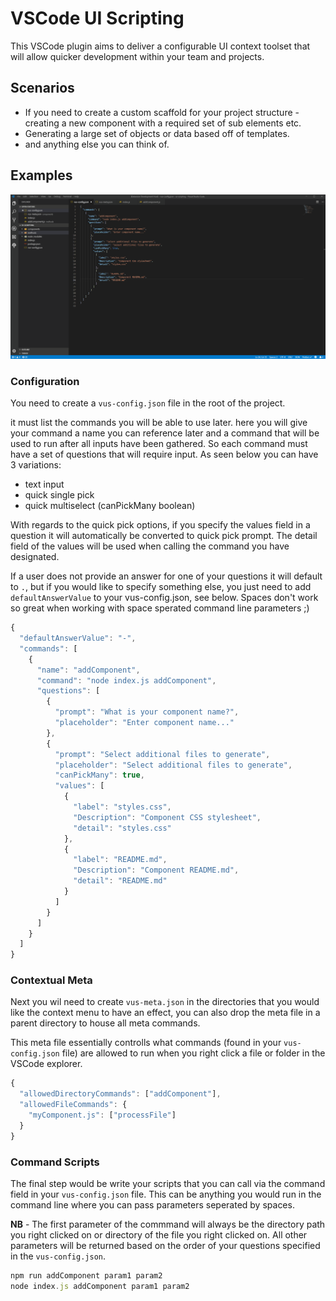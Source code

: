 # VSCode UI Scripting

This VSCode plugin aims to deliver a configurable UI context toolset that will allow quicker development within your team and projects.

## Scenarios

- If you need to create a custom scaffold for your project structure - creating a new component with a required set of sub elements etc.
- Generating a large set of objects or data based off of templates.
- and anything else you can think of.

## Examples

![Setup Configuration](images/Project%20Setup.gif)

### Configuration

You need to create a `vus-config.json` file in the root of the project.

it must list the commands you will be able to use later. here you will give your command a name you can reference later and a command that will be used to run after all inputs have been gathered. So each command must have a set of questions that will require input. As seen below you can have 3 variations:

- text input
- quick single pick
- quick multiselect (canPickMany boolean)

With regards to the quick pick options, if you specify the values field in a question it will automatically be converted to quick pick prompt. The detail field of the values will be used when calling the command you have designated.

If a user does not provide an answer for one of your questions it will default to `.`, but if you would like to specify something else, you just need to add `defaultAnswerValue` to your vus-config.json, see below. Spaces don't work so great when working with space sperated command line parameters ;)

```javascript
{
  "defaultAnswerValue": "-",
  "commands": [
    {
      "name": "addComponent",
      "command": "node index.js addComponent",
      "questions": [
        {
          "prompt": "What is your component name?",
          "placeholder": "Enter component name..."
        },
        {
          "prompt": "Select additional files to generate",
          "placeholder": "Select additional files to generate",
          "canPickMany": true,
          "values": [
            {
              "label": "styles.css",
              "Description": "Component CSS stylesheet",
              "detail": "styles.css"
            },
            {
              "label": "README.md",
              "Description": "Component README.md",
              "detail": "README.md"
            }
          ]
        }
      ]
    }
  ]
}
```

### Contextual Meta

Next you wil need to create `vus-meta.json` in the directories that you would like the context menu to have an effect, you can also drop the meta file in a parent directory to house all meta commands.

This meta file essentially controlls what commands (found in your `vus-config.json` file) are allowed to run when you right click a file or folder in the VSCode explorer.

```javascript
{
  "allowedDirectoryCommands": ["addComponent"],
  "allowedFileCommands": {
    "myComponent.js": ["processFile"]
  }
}
```

### Command Scripts

The final step would be write your scripts that you can call via the command field in your `vus-config.json` file. This can be anything you would run in the command line where you can pass parameters seperated by spaces.

**NB** - The first parameter of the commmand will always be the directory path you right clicked on or directory of the file you right clicked on. All other parameters will be returned based on the order of your questions specified in the `vus-config.json`.

```javascript
npm run addComponent param1 param2
node index.js addComponent param1 param2
```
